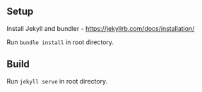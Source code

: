 ## Setup

Install Jekyll and bundler - https://jekyllrb.com/docs/installation/

Run `bundle install` in root directory.

## Build

Run `jekyll serve` in root directory.
